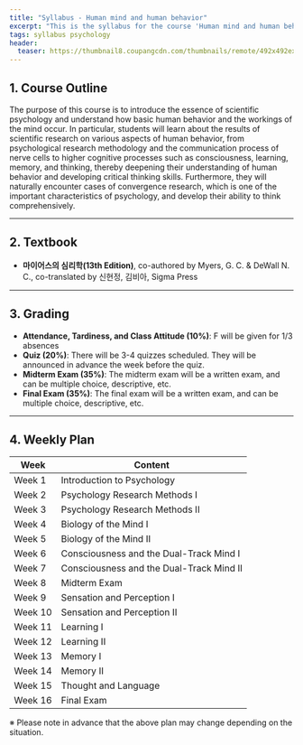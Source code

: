 ```yaml
---
title: "Syllabus - Human mind and human behavior"
excerpt: "This is the syllabus for the course 'Human mind and human behavior'."
tags: syllabus psychology
header:
  teaser: https://thumbnail8.coupangcdn.com/thumbnails/remote/492x492ex/image/retail-product-api/A00077021/100209435/111776127/main/9791162263631_L.jpg
---
```


## 1. Course Outline
The purpose of this course is to introduce the essence of scientific psychology and understand how basic human behavior and the workings of the mind occur. In particular, students will learn about the results of scientific research on various aspects of human behavior, from psychological research methodology and the communication process of nerve cells to higher cognitive processes such as consciousness, learning, memory, and thinking, thereby deepening their understanding of human behavior and developing critical thinking skills. Furthermore, they will naturally encounter cases of convergence research, which is one of the important characteristics of psychology, and develop their ability to think comprehensively.

---

## 2. Textbook
- **마이어스의 심리학(13th Edition)**, co-authored by Myers, G. C. & DeWall N. C., co-translated by 신현정, 김비아, Sigma Press

---

## 3. Grading
- **Attendance, Tardiness, and Class Attitude (10%)**: F will be given for 1/3 absences
- **Quiz (20%)**: There will be 3-4 quizzes scheduled. They will be announced in advance the week before the quiz.
- **Midterm Exam (35%)**: The midterm exam will be a written exam, and can be multiple choice, descriptive, etc.
- **Final Exam (35%)**: The final exam will be a written exam, and can be multiple choice, descriptive, etc.

---

## 4. Weekly Plan

| Week | Content |
|------|------|
| Week 1 | Introduction to Psychology |
| Week 2 | Psychology Research Methods I |
| Week 3 | Psychology Research Methods II |
| Week 4 | Biology of the Mind I |
| Week 5 | Biology of the Mind II |
| Week 6 | Consciousness and the Dual-Track Mind I |
| Week 7 | Consciousness and the Dual-Track Mind II |
| Week 8 | Midterm Exam |
| Week 9 | Sensation and Perception I |
| Week 10 | Sensation and Perception II |
| Week 11 | Learning I |
| Week 12 | Learning II |
| Week 13 | Memory I |
| Week 14 | Memory II |
| Week 15 | Thought and Language |
| Week 16 | Final Exam |

※ Please note in advance that the above plan may change depending on the situation.